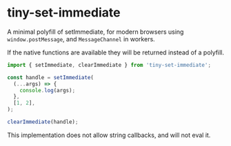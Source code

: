 # tiny-set-immediate

A minimal polyfill of setImmediate, for modern browsers using `window.postMessage`, and `MessageChannel` in workers.

If the native functions are available they will be returned instead of a polyfill.

```ts
import { setImmediate, clearImmediate } from 'tiny-set-immediate';

const handle = setImmediate(
  (...args) => {
    console.log(args);
  },
  [1, 2],
);

clearImmediate(handle);
```

This implementation does not allow string callbacks, and will not eval it.
